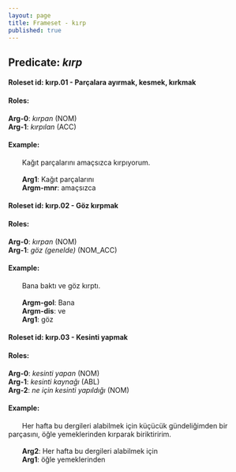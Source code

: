 ```yaml
---
layout: page
title: Frameset - kırp
published: true
---
```

<h2>Predicate: <i>kırp</i></h2>
<h4>Roleset id: kırp.01 - Parçalara ayırmak, kesmek, kırkmak<br>
<h4>Roles:</h4>
<b>Arg-0</b>: <i>kırpan</i>  (NOM) <br>
<b>Arg-1</b>: <i>kırpılan</i>  (ACC) <br>
<h4>Example:</h4>
&emsp;&emsp;Kağıt parçalarını amaçsızca kırpıyorum.<br><br>
&emsp;&emsp;<b>Arg1</b>:  Kağıt parçalarını<br>
&emsp;&emsp;<b>Argm-mnr</b>:  amaçsızca<br>

<h4>Roleset id: kırp.02 - Göz kırpmak<br>
<h4>Roles:</h4>
<b>Arg-0</b>: <i>kırpan</i>  (NOM) <br>
<b>Arg-1</b>: <i>göz (genelde)</i>  (NOM_ACC) <br>
<h4>Example:</h4>
&emsp;&emsp;Bana baktı ve göz kırptı.<br><br>
&emsp;&emsp;<b>Argm-gol</b>:  Bana<br>
&emsp;&emsp;<b>Argm-dis</b>:  ve<br>
&emsp;&emsp;<b>Arg1</b>:  göz<br>

<h4>Roleset id: kırp.03 - Kesinti yapmak<br>
<h4>Roles:</h4>
<b>Arg-0</b>: <i>kesinti yapan</i>  (NOM) <br>
<b>Arg-1</b>: <i>kesinti kaynağı</i>  (ABL) <br>
<b>Arg-2</b>: <i>ne için kesinti yapıldığı</i>  (NOM) <br>
<h4>Example:</h4>
&emsp;&emsp;Her hafta bu dergileri alabilmek için küçücük gündeliğimden bir parçasını, öğle yemeklerinden kırparak biriktiririm.<br><br>
&emsp;&emsp;<b>Arg2</b>:  Her hafta bu dergileri alabilmek için<br>
&emsp;&emsp;<b>Arg1</b>:  öğle yemeklerinden<br>

